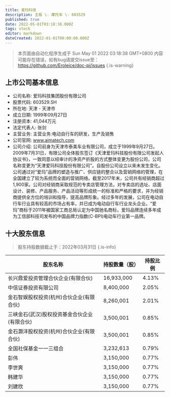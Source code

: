 ```yaml
---
title: 爱玛科技
description: 主板 \- 摩托车 \- 603529
published: true
date: 2022-05-01T03:18:38.000Z
tags: stock
editor: markdown
dateCreated: 2022-01-01T00:00:00.000Z
---
```


> 本页面由自动化程序生成于 Sun May 01 2022 03:18:38 GMT+0800
> 内容可能存在错误，如有bug请提交issue至：https://github.com/Eroleice/doc-pi/issues
{.is-warning}

## 上市公司基本信息
- 公司名称: 爱玛科技集团股份有限公司
- 股票代码: 603529.SH
- 所在地: 天津 - 天津市
- 成立日期: 1999年09月27日
- 注册资本: 41,044万元
- 法定代表人: 张剑
- 主营业务: 主营业务:电动自行车的研发，生产及销售
- 公司官网: www.aimatech.com
- 公司介绍: 公司前身为天津市泰美车业有限公司，成立于1999年9月27日。2009年7月31日，有限公司全体股东签订《天津爱玛科技股份有限公司发起人协议书》，一致同意以经审计的净资产折股的方式整体变更为股份公司，公司名称变更为“天津爱玛科技股份有限公司”。自股份公司设立以来未发生变化。公司通过对“爱玛”品牌的塑造与推广、供应链的整合以及营销网络的管理，在全国建立了较为系统而全面的营销网络。截至2017年末，公司共有经销商超过1,900家。公司对经销商采取规范的专卖店管理方法，对专卖店的选址、店面设计、装修、产品服务、产品活动等形成统一的标准和严格的要求，并为经销商提供全方位的培训和指导，提高品牌形象。经过多年的发展，公司在电动自行车行业具有较高的市场占有率，并已成为电动自行车行业龙头企业。“爱玛”商标于2011年被国家工商总局认定为中国驰名商标，爱玛品牌连续多年成为工信部科技司发布的中国品牌力指数(C-BPI)电动车行业第一品牌。


## 十大股东信息
> 股东持股数据截止于：2022年03月31日
{.is-info}

| 股东名称 | 持股数量（股） | 持股比例 |
| --- | --- | --- |
| 长兴鼎爱投资管理合伙企业(有限合伙) | 16,933,000 | 4.13% |
| 中信证券投资有限公司 | 8,400,000 | 2.05% |
| 金石智娱股权投资(杭州)合伙企业(有限合伙) | 8,260,001 | 2.01% |
| 三峡金石(武汉)股权投资基金合伙企业(有限合伙) | 3,500,001 | 0.85% |
| 金石灏沣股权投资(杭州)合伙企业(有限合伙) | 3,500,001 | 0.85% |
| 全国社保基金一一三组合 | 3,232,613 | 0.79% |
| 彭伟 | 3,150,000 | 0.77% |
| 李世爽 | 3,150,000 | 0.77% |
| 韩建华 | 3,150,000 | 0.77% |
| 刘建欣 | 3,150,000 | 0.77% |




